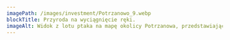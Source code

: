 ```yaml
---
imagePath: /images/investment/Potrzanowo_9.webp
blockTitle: Przyroda na wyciągnięcie ręki.
imageAlt: Widok z lotu ptaka na mapę okolicy Potrzanowa, przedstawiający sieć dróg i odległości do pobliskich miejscowości. Na mapie oznaczone są następujące odległości Rogoźno (16,6 km), Wągrowiec (23,8 km), Murowana Goślina (18,9 km), Oborniki (30,8 km) oraz Poznań (42,8 km). W tle widoczne są jeziora, lasy i pola, tworzące malowniczy krajobraz regionu.
---
```

